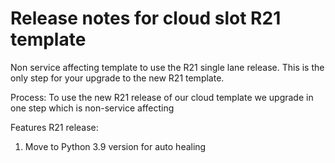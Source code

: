 # Release notes for cloud slot R21 template

Non service affecting template to use the R21 single lane release. This is the only step for your upgrade to the new R21 template.

Process:
To use the new R21 release of our cloud template we upgrade in one step which is non-service affecting

Features R21 release:

1) Move to Python 3.9 version for auto healing
